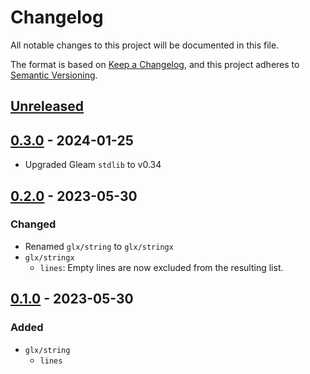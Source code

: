 # Changelog

All notable changes to this project will be documented in this file.

The format is based on [Keep a Changelog](https://keepachangelog.com/en/1.0.0/),
and this project adheres to [Semantic Versioning](https://semver.org/spec/v2.0.0.html).

## [Unreleased]

## [0.3.0] - 2024-01-25

- Upgraded Gleam `stdlib` to v0.34

## [0.2.0] - 2023-05-30

### Changed

- Renamed `glx/string` to `glx/stringx`
- `glx/stringx`
  - `lines`: Empty lines are now excluded from the resulting list.

## [0.1.0] - 2023-05-30

### Added

- `glx/string`
  - `lines`

[unreleased]: https://github.com/maxdeviant/glx/compare/v0.3.0...HEAD
[0.3.0]: https://github.com/maxdeviant/glx/compare/v0.2.0...v0.3.0
[0.2.0]: https://github.com/maxdeviant/glx/compare/v0.1.0...v0.2.0
[0.1.0]: https://github.com/maxdeviant/glx/compare/75a6202...v0.1.0
